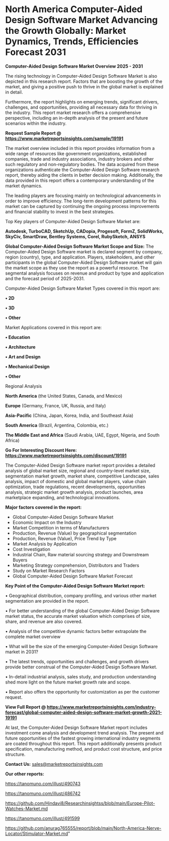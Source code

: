 # North America Computer-Aided Design Software Market Advancing the Growth Globally: Market Dynamics, Trends, Efficiencies Forecast 2031

<Strong> Computer-Aided Design Software Market Overview 2025 - 2031</strong>

The rising technology in Computer-Aided Design Software Market is also depicted in this research report. Factors that are boosting the growth of the market, and giving a positive push to thrive in the global market is explained in detail.

Furthermore, the report highlights on emerging trends, significant drivers, challenges, and opportunities, providing all necessary data for thriving in the industry. This report market research offers a comprehensive perspective, including an in-depth analysis of the present and future scenarios within the industry.

<strong>Request Sample Report @ <a href=https://www.marketreportsinsights.com/sample/19191>https://www.marketreportsinsights.com/sample/19191</a></strong>

The market overview included in this report provides information from a wide range of resources like government organizations, established companies, trade and industry associations, industry brokers and other such regulatory and non-regulatory bodies. The data acquired from these organizations authenticate the Computer-Aided Design Software research report, thereby aiding the clients in better decision making. Additionally, the data provided in this report offers a contemporary understanding of the market dynamics.

The leading players are focusing mainly on technological advancements in order to improve efficiency. The long-term development patterns for this market can be captured by continuing the ongoing process improvements and financial stability to invest in the best strategies.

Top Key players of Computer-Aided Design Software Market are:

<strong>Autodesk, TurboCAD, SketchUp, CADopia, Progesoft, FormZ, SolidWorks, SkyCiv, SmartDraw, Bentley Systems, Corel, RubySketch, ANSYS</strong>

<strong><b>Global Computer-Aided Design Software Market Scope and Size:</b></strong>
The Computer-Aided Design Software market is declared segment by company, region (country), type, and application. Players, stakeholders, and other participants in the global Computer-Aided Design Software market will gain the market scope as they use the report as a powerful resource. The segmental analysis focuses on revenue and product by type and application and the forecast period of 2025-2031.

Computer-Aided Design Software Market Types covered in this report are:

<strong>• 2D

• 3D

• Other</strong>

Market Applications covered in this report are:

<strong>• Education

• Architecture

• Art and Design

• Mechanical Design

• Other</strong> 

Regional Analysis

<strong>North America</strong> (the United States, Canada, and Mexico)

<strong>Europe</strong> (Germany, France, UK, Russia, and Italy)

<strong>Asia-Pacific</strong> (China, Japan, Korea, India, and Southeast Asia)

<strong>South America</strong> (Brazil, Argentina, Colombia, etc.)

<strong>The Middle East and Africa</strong> (Saudi Arabia, UAE, Egypt, Nigeria, and South Africa)

<strong>Go For Interesting Discount Here: <a href=https://www.marketreportsinsights.com/discount/19191>https://www.marketreportsinsights.com/discount/19191</a></strong>

The Computer-Aided Design Software market report provides a detailed analysis of global market size, regional and country-level market size, segmentation market growth, market share, competitive Landscape, sales analysis, impact of domestic and global market players, value chain optimization, trade regulations, recent developments, opportunities analysis, strategic market growth analysis, product launches, area marketplace expanding, and technological innovations.

<strong><b>Major factors covered in the report:</b></strong>
<ul>
  <li>Global Computer-Aided Design Software Market </li>
  <li>Economic Impact on the Industry</li>
  <li>Market Competition in terms of Manufacturers</li>
  <li>Production, Revenue (Value) by geographical segmentation</li>
  <li>Production, Revenue (Value), Price Trend by Type</li>
  <li>Market Analysis by Application</li>
  <li>Cost Investigation</li>
  <li>Industrial Chain, Raw material sourcing strategy and Downstream Buyers</li>
  <li>Marketing Strategy comprehension, Distributors and Traders</li>
  <li>Study on Market Research Factors</li>
  <li>Global Computer-Aided Design Software Market Forecast</li>
</ul>

<strong><b>Key Point of the Computer-Aided Design Software Market report:</b></strong>

• Geographical distribution, company profiling, and various other market segmentation are provided in the report.

• For better understanding of the global Computer-Aided Design Software market status, the accurate market valuation which comprises of size, share, and revenue are also covered.

• Analysis of the competitive dynamic factors better extrapolate the complete market overview

• What will be the size of the emerging Computer-Aided Design Software market in 2031?

• The latest trends, opportunities and challenges, and growth drivers provide better construal of the Computer-Aided Design Software Market.

• In-detail industrial analysis, sales study, and production understanding shed more light on the future market growth rate and scope.

• Report also offers the opportunity for customization as per the customer request.

<strong><b>View Full Report @ <a href=https://www.marketreportsinsights.com/industry-forecast/global-computer-aided-design-software-market-growth-2021-19191>https://www.marketreportsinsights.com/industry-forecast/global-computer-aided-design-software-market-growth-2021-19191</a></b></strong>


At last, the Computer-Aided Design Software Market report includes investment come analysis and development trend analysis. The present and future opportunities of the fastest growing international industry segments are coated throughout this report. This report additionally presents product specification, manufacturing method, and product cost structure, and price structure.

<strong>Contact Us:</strong>
sales@marketreportsinsights.com

<strong>Our other reports:</strong>

<a href=https://tanomuno.com/illust/490743>https://tanomuno.com/illust/490743</a>

<a href=https://tanomuno.com/illust/486742>https://tanomuno.com/illust/486742</a>

<a href=https://github.com/Hindavi8/Researchinsightss/blob/main/Europe-Pilot-Watches-Market.md>https://github.com/Hindavi8/Researchinsightss/blob/main/Europe-Pilot-Watches-Market.md</a>

<a href=https://tanomuno.com/illust/491599>https://tanomuno.com/illust/491599</a>

<a href=https://github.com/anurag765555/report/blob/main/North-America-Nerve-Locator/Stimulator-Market.md>https://github.com/anurag765555/report/blob/main/North-America-Nerve-Locator/Stimulator-Market.md</a>"
